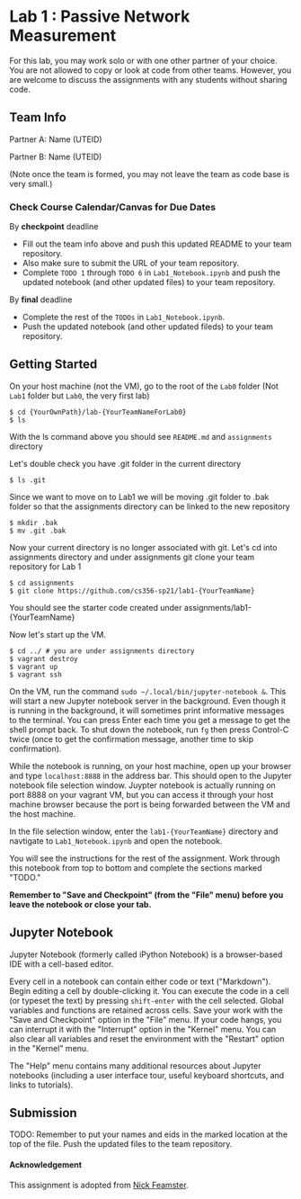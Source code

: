 # Lab 1 : Passive Network Measurement
  
For this lab, you may work solo or with one other partner of your choice.
You are not allowed to copy or look at code from other teams. However,
you are welcome to discuss the assignments with any students without sharing code.

## Team Info

Partner A: Name (UTEID)

Partner B: Name (UTEID)

(Note once the team is formed, you may not leave the team as code base is very small.)

### Check Course Calendar/Canvas for Due Dates
By **checkpoint** deadline
* Fill out the team info above and push this updated README to your team repository.
* Also make sure to submit the URL of your team repository.
* Complete `TODO 1` through `TODO 6` in `Lab1_Notebook.ipynb` and push the updated notebook (and other updated files) to your team repository.

By **final** deadline
* Complete the rest of the `TODOs` in `Lab1_Notebook.ipynb`.
* Push the updated notebook (and other updated fileds) to your team repository.

## Getting Started

On your host machine (not the VM), go to the root of the `Lab0` folder (Not `Lab1` folder but `Lab0`, the very first lab)
```
$ cd {YourOwnPath}/lab-{YourTeamNameForLab0}
$ ls
```
With the ls command above you should see `README.md` and `assignments` directory

Let's double check you have .git folder in the current directory
```
$ ls .git
```
Since we want to move on to Lab1 we will be moving .git folder to .bak folder 
so that the assignments directory can be linked to the new repository
```
$ mkdir .bak
$ mv .git .bak
```
Now your current directory is no longer associated with git.
Let's cd into assignments directory and under assignments git clone your team repository for Lab 1
```
$ cd assignments
$ git clone https://github.com/cs356-sp21/lab1-{YourTeamName}
```
You should see the starter code created under assignments/lab1-{YourTeamName}

Now let's start up the VM.
```
$ cd ../ # you are under assignments directory
$ vagrant destroy
$ vagrant up
$ vagrant ssh
```

On the VM, run the command `sudo ~/.local/bin/jupyter-notebook &`. This will
start a new Jupyter notebook server in the background. Even though it is
running in the background, it will sometimes print informative messages to the
terminal. You can press Enter each time you get a message to get the shell
prompt back. To shut down the notebook, run `fg` then press Control-C twice
(once to get the confirmation message, another time to skip confirmation).

While the notebook is running, on your host machine, open up your browser and
type `localhost:8888` in the address bar. This should open to the Jupyter
notebook file selection window.  Juypter notebook is actually running on port
8888 on your vagrant VM, but you can access it through your host machine
browser because the port is being forwarded between the VM and the host
machine.  

In the file selection window, enter the `lab1-{YourTeamName}` directory and 
navtigate to `Lab1_Notebook.ipynb` and open the notebook. 

You will see the instructions for the rest of the assignment.  Work through this notebook from top to bottom and complete the sections marked "TODO."

**Remember to "Save and Checkpoint" (from the "File" menu) before you leave the
notebook or close your tab.**  

## Jupyter Notebook

Jupyter Notebook (formerly called iPython Notebook) is a browser-based IDE with
a cell-based editor.

Every cell in a notebook can contain either code or text ("Markdown"). Begin
editing a cell by double-clicking it. You can execute the code in a cell (or
typeset the text) by pressing `shift-enter` with the cell selected.  Global
variables and functions are retained across cells. Save your work with the
"Save and Checkpoint" option in the "File" menu. If your code hangs, you can
interrupt it with the "Interrupt" option in the "Kernel" menu.  You can also
clear all variables and reset the environment with the "Restart" option in the
"Kernel" menu.

The "Help" menu contains many additional resources about Jupyter notebooks
(including a user interface tour, useful keyboard shortcuts, and links to
tutorials).

## Submission

TODO: Remember to put your names and eids in the marked location at the top of the
file. Push the updated files to the team repository.

#### Acknowledgement
This assignment is adopted from [Nick Feamster](https://computernetworksbook.com/resources.html).

